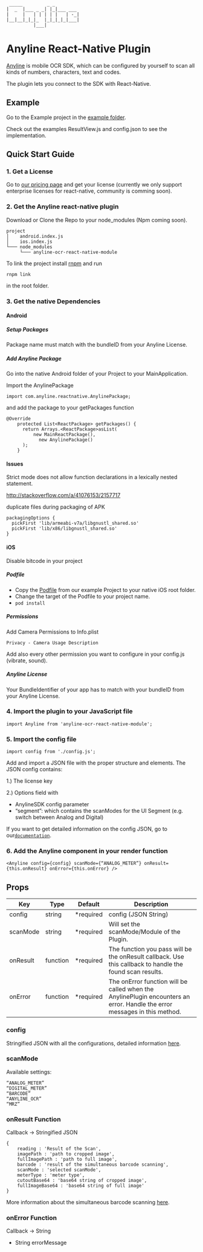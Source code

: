 	 _____         _ _         
	|  _  |___ _ _| |_|___ ___ 
	|     |   | | | | |   | -_|
	|__|__|_|_|_  |_|_|_|_|___|
	          |___|            
	          
# Anyline React-Native Plugin

[Anyline](https://www.anyline.io) is mobile OCR SDK, which can be configured by yourself to scan all kinds of numbers, characters, text and codes. 

The plugin lets you connect to the SDK with React-Native.
	  
## Example ##

Go to the Example project in the [example folder](https://github.com/Anyline/anyline-ocr-react-native-module/tree/master/example/Anyline).

Check out the examples ResultView.js and config.json to see the implementation.
	                
## Quick Start Guide

### 1. Get a License
Go to [our pricing page](https://www.anyline.io/pricing/) and get your license (currently we only support enterprise licenses for react-native, community is comming soon).

### 2. Get the Anyline react-native plugin

Download or Clone the Repo to your node_modules (Npm coming soon). 
```
project   
│    android.index.js
│    ios.index.js
└─── node_modules
     └─── anyline-ocr-react-native-module

```
To link the project install [rnpm](https://github.com/rnpm/rnpm) and run 
 ```
rnpm link
 ```
in the root folder.

### 3. Get the native Dependencies

#### Android

##### Setup Packages

Package name must match with the bundleID from your Anyline License. 

##### Add Anyline Package

Go into the native Android folder of your Project to your MainApplication.

Import the AnylinePackage
```
import com.anyline.reactnative.AnylinePackage;
```
and add the package to your getPackages function
```
@Override
    protected List<ReactPackage> getPackages() {
      return Arrays.<ReactPackage>asList(
          new MainReactPackage(),
            new AnylinePackage()
      );
    }
```
#### Issues
Strict mode does not allow function declarations in a lexically nested statement.
 
 http://stackoverflow.com/a/41076153/2157717

duplicate files during packaging of APK
```
packagingOptions {
  pickFirst 'lib/armeabi-v7a/libgnustl_shared.so'
  pickFirst 'lib/x86/libgnustl_shared.so'
}
```
#### iOS
Disable bitcode in your project

##### Podfile
- Copy the [Podfile](https://github.com/Anyline/anyline-ocr-react-native-module/tree/master/example/Anyline/ios/Podfile) 
from our example Project to your native iOS root folder.
- Change the target of the Podfile to your project name.
- ```pod install```

##### Permissions
Add Camera Permissions to Info.plist
```
Privacy - Camera Usage Description
```
Add also every other permission you want to configure in your config.js (vibrate, sound).

##### Anyline License
Your BundleIdentifier of your app has to match with your bundleID from your Anyline License.

### 4. Import the plugin to your JavaScript file
```
import Anyline from 'anyline-ocr-react-native-module';
```
### 5. Import the config file
```
import config from './config.js';
```
Add and import a JSON file with the proper structure and elements. The JSON config contains: 

1.) The license key 

2.) Options field with
-	AnylineSDK config parameter
-	“segment”: which contains the scanModes for the UI Segment (e.g. switch between Analog and Digital)

If you want to get detailed information on the config JSON, go to our[`documentation`](https://documentation.anyline.io/toc/view_configuration/index.html).

### 6. Add the Anyline component in your render function
```
<Anyline config={config} scanMode={“ANALOG_METER”} onResult={this.onResult} onError={this.onError} />
```
## Props

| Key | Type | Default | Description |
| --- | --- | --- | --- |
| config | string | \*required | config (JSON String)|
| scanMode | string |  \*required  | Will set the scanMode/Module of the Plugin. |
| onResult | function | \*required | The function you pass will be the onResult callback. Use this callback to handle the found scan results. |
| onError | function |  \*required  | The onError function will be called when the AnylinePlugin encounters an error. Handle the error messages in this method. |

### config
Stringified JSON with all the configurations, detailed information [here](https://documentation.anyline.io/toc/view_configuration/index.html).

### scanMode
Available settings: 
```
“ANALOG_METER”
“DIGITAL_METER”
“BARCODE”
“ANYLINE_OCR”
“MRZ”
```
### onResult Function
Callback -> Stringified JSON
```
{
    reading : 'Result of the Scan',
    imagePath : 'path to cropped image',
    fullImagePath : 'path to full image',
    barcode : 'result of the simultaneous barcode scanning',
    scanMode : 'selected scanMode',
    meterType : 'meter type',
    cutoutBase64 : 'base64 string of cropped image', 
    fullImageBase64 : 'base64 string of full image' 
}
```
More information about the simultaneous barcode scanning [here](https://documentation.anyline.io/toc/modules/overview.html#anyline-modules-simultaneous-barcode-scanning).
### onError Function
Callback -> String
- String errorMessage
